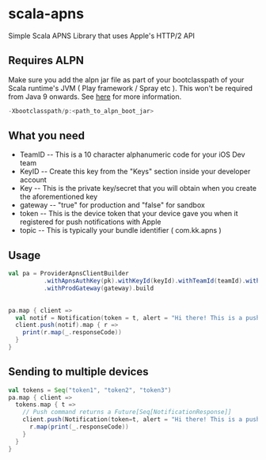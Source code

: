 # scala-apns
Simple Scala APNS Library that uses Apple's HTTP/2 API

## Requires ALPN
Make sure you add the alpn jar file as part of your bootclasspath of your Scala runtime's JVM ( Play framework / Spray etc ). This won't be required from Java 9 onwards. See [here](http://www.eclipse.org/jetty/documentation/current/alpn-chapter.html) for more information.

```java
-Xbootclasspath/p:<path_to_alpn_boot_jar>
```

## What you need

  * TeamID -- This is a 10 character alphanumeric code for your iOS Dev team
  * KeyID -- Create this key from the "Keys" section inside your developer account
  * Key -- This is the private key/secret that you will obtain when you create the aforementioned key
  * gateway -- "true" for production and "false" for sandbox
  * token -- This is the device token that your device gave you when it registered for push notifications with Apple
  * topic -- This is typically your bundle identifier ( com.kk.apns ) 


## Usage

```scala
val pa = ProviderApnsClientBuilder
          .withApnsAuthKey(pk).withKeyId(keyId).withTeamId(teamId).withTopic("com.kk.apns")
          .withProdGateway(gateway).build
          
          
pa.map { client =>
  val notif = Notification(token = t, alert = "Hi there! This is a push notification")
  client.push(notif).map { r =>
    print(r.map(_.responseCode))
  }
} 
```
## Sending to multiple devices

```scala
val tokens = Seq("token1", "token2", "token3")
pa.map { client =>
  tokens.map { t =>
    // Push command returns a Future[Seq[NotificationResponse]] 
    client.push(Notification(token=t, alert = "Hi there! This is a push notification")).map { r =>
      r.map(print(_.responseCode))
    }
  }
}
```

  
